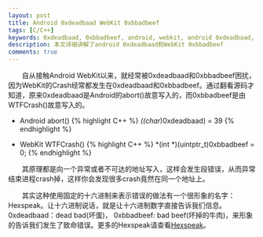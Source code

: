 ```yaml
---
layout: post
title: Android 0xdeadbaad WebKit 0xbbadbeef
tags: [C/C++]
keywords: 0xdeadbaad, 0xbbadbeef, android, webkit, android 0xdeadbaad, webkit 0xbbadbeef
description: 本文详细讲解了android 0xdeadbaad和WebKit 0xbbadbeef
comments: true
---
```


&emsp;&emsp;自从接触Android WebKit以来，就经常被0xdeadbaad和0xbbadbeef困扰，因为WebKit的Crash经常都发生在0xdeadbaad和0xbbadbeef。通过翻看源码才知道，原来0xdeadbaad是Android的abort()故意写入的，而0xbbadbeef是由WTFCrash()故意写入的。

* Android abort()
{% highlight C++ %}
*((char*)0xdeadbaad) = 39
{% endhighlight %}

* WebKit WTFCrash()
{% highlight C++ %}
*(int *)(uintptr_t)0xbbadbeef = 0;
{% endhighlight %}

&emsp;&emsp;其原理都是向一个异常或者不可达的地址写入，这样会发生段错误，从而异常结束进程crash掉，这样你会发现很多crash竟然在同一个地址上。

&emsp;&emsp;其实这种使用固定的十六进制来表示错误的做法有一个很形象的名字：Hexspeak。让十六进制说话，就是让十六进制数字直接告诉我们信息。0xdeadbaad：dead bad(坏蛋)， 0xbbadbeef: bad beef(坏掉的牛肉)，来形象的告诉我们发生了致命错误。更多的Hexspeak请查看[Hexspeak](http://en.wikipedia.org/wiki/Hexspeak)。
